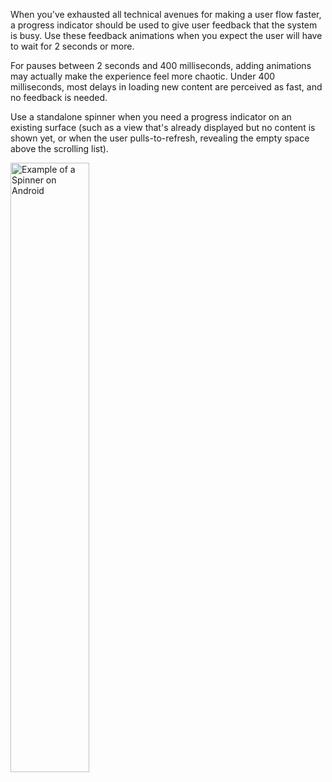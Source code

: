 When you've exhausted all technical avenues for making a user flow faster, a progress indicator should be used to give user feedback that the system is busy. Use these feedback animations when you expect the user will have to wait for 2 seconds or more.

For pauses between 2 seconds and 400 milliseconds, adding animations may actually make the experience feel more chaotic. Under 400 milliseconds, most delays in loading new content are perceived as fast, and no feedback is needed.

Use a standalone spinner when you need a progress indicator on an existing surface (such as a view that's already displayed but no content is shown yet, or when the user pulls-to-refresh, revealing the empty space above the scrolling list).

<img src="https://static2.sharepointonline.com/files/fabric/fabric-website/images/controls/android/progress/circular-progress.png" alt="Example of a Spinner on Android" style="width: 50%;" />
